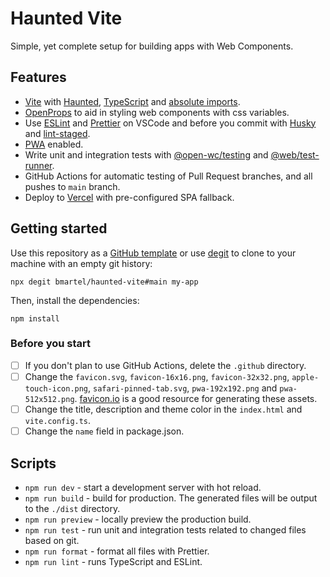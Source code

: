 # Haunted Vite

Simple, yet complete setup for building apps with Web Components.

## Features

- [Vite](https://vitejs.dev) with [Haunted](https://hauntedhooks.netlify.app/), [TypeScript](https://www.typescriptlang.org) and [absolute imports](https://github.com/aleclarson/vite-tsconfig-paths).
- [OpenProps](https://github.com/argyleink/open-props) to aid in styling web components with css variables.
- Use [ESLint](https://eslint.org) and [Prettier](https://prettier.io) on VSCode and before you commit with [Husky](https://github.com/typicode/husky) and [lint-staged](https://github.com/okonet/lint-staged).
- [PWA](https://github.com/antfu/vite-plugin-pwa) enabled.
- Write unit and integration tests with [@open-wc/testing](https://open-wc.org/docs/testing/testing-package/) and [@web/test-runner](https://www.npmjs.com/package/@web/test-runner).
- GitHub Actions for automatic testing of Pull Request branches, and all pushes to `main` branch.
- Deploy to [Vercel](vercel.com) with pre-configured SPA fallback.

## Getting started

Use this repository as a [GitHub template](https://github.com/bmartel/haunted-vite/generate) or use [degit](https://github.com/Rich-Harris/degit) to clone to your machine with an empty git history:

```
npx degit bmartel/haunted-vite#main my-app
```

Then, install the dependencies:

```
npm install
```

### Before you start

- [ ] If you don't plan to use GitHub Actions, delete the `.github` directory.
- [ ] Change the `favicon.svg`, `favicon-16x16.png`, `favicon-32x32.png`, `apple-touch-icon.png`, `safari-pinned-tab.svg`, `pwa-192x192.png` and `pwa-512x512.png`. [favicon.io](https://favicon.io) is a good resource for generating these assets.
- [ ] Change the title, description and theme color in the `index.html` and `vite.config.ts`.
- [ ] Change the `name` field in package.json.

## Scripts

- `npm run dev` - start a development server with hot reload.
- `npm run build` - build for production. The generated files will be output to the `./dist` directory.
- `npm run preview` - locally preview the production build.
- `npm run test` - run unit and integration tests related to changed files based on git.
- `npm run format` - format all files with Prettier.
- `npm run lint` - runs TypeScript and ESLint.
